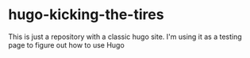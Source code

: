 # hugo-kicking-the-tires

This is just a repository with a classic hugo site. I'm using it as a testing page to figure out how to use Hugo